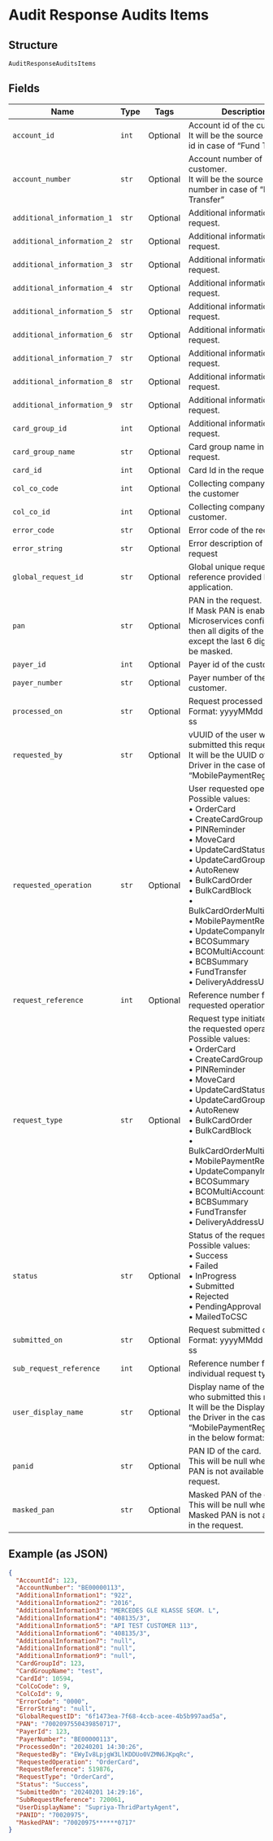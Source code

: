 
# Audit Response Audits Items

## Structure

`AuditResponseAuditsItems`

## Fields

| Name | Type | Tags | Description |
|  --- | --- | --- | --- |
| `account_id` | `int` | Optional | Account id of the customer.<br>It will be the source account id in case of “Fund Transfer |
| `account_number` | `str` | Optional | Account number of the customer.<br>It will be the source account number in case of “Fund Transfer” |
| `additional_information_1` | `str` | Optional | Additional information in the request. |
| `additional_information_2` | `str` | Optional | Additional information in the request. |
| `additional_information_3` | `str` | Optional | Additional information in the request. |
| `additional_information_4` | `str` | Optional | Additional information in the request. |
| `additional_information_5` | `str` | Optional | Additional information in the request. |
| `additional_information_6` | `str` | Optional | Additional information in the request. |
| `additional_information_7` | `str` | Optional | Additional information in the request. |
| `additional_information_8` | `str` | Optional | Additional information in the request. |
| `additional_information_9` | `str` | Optional | Additional information in the request. |
| `card_group_id` | `int` | Optional | Additional information in the request. |
| `card_group_name` | `str` | Optional | Card group name in the request. |
| `card_id` | `int` | Optional | Card Id in the request |
| `col_co_code` | `int` | Optional | Collecting company code of the customer |
| `col_co_id` | `int` | Optional | Collecting company id of the customer. |
| `error_code` | `str` | Optional | Error code of the request |
| `error_string` | `str` | Optional | Error description of the request |
| `global_request_id` | `str` | Optional | Global unique request reference provided by client application. |
| `pan` | `str` | Optional | PAN in the request.<br>If Mask PAN is enabled at Microservices configuration then all digits of the PAN, except the last 6 digits, will be masked. |
| `payer_id` | `int` | Optional | Payer id of the customer. |
| `payer_number` | `str` | Optional | Payer number of the customer. |
| `processed_on` | `str` | Optional | Request processed date.<br>Format: yyyyMMdd HH:mm: ss |
| `requested_by` | `str` | Optional | vUUID of the user who submitted this request.<br>It will be the UUID of the Driver in the case of “MobilePaymentRegistration” |
| `requested_operation` | `str` | Optional | User requested operation.<br>Possible values:<br>•    OrderCard<br>•    CreateCardGroup<br>•    PINReminder<br>•    MoveCard<br>•    UpdateCardStatus<br>•    UpdateCardGroup<br>•    AutoRenew<br>•    BulkCardOrder<br>•    BulkCardBlock<br>•    BulkCardOrderMultiAccount<br>•    MobilePaymentRegistration<br>•    UpdateCompanyInfo<br>•    BCOSummary<br>•    BCOMultiAccountSummary<br>•    BCBSummary<br>•    FundTransfer<br>•    DeliveryAddressUpdate |
| `request_reference` | `int` | Optional | Reference number for the requested operation. |
| `request_type` | `str` | Optional | Request type initiated under the requested operation.<br>Possible values:<br>•    OrderCard<br>•    CreateCardGroup<br>•    PINReminder<br>•    MoveCard<br>•    UpdateCardStatus<br>•    UpdateCardGroup<br>•    AutoRenew<br>•    BulkCardOrder<br>•    BulkCardBlock<br>•    BulkCardOrderMultiAccount<br>•    MobilePaymentRegistration<br>•    UpdateCompanyInfo<br>•    BCOSummary<br>•    BCOMultiAccountSummary<br>•    BCBSummary<br>•    FundTransfer<br>•    DeliveryAddressUpdate |
| `status` | `str` | Optional | Status of the request.<br>Possible values:<br>•    Success<br>•    Failed<br>•    InProgress<br>•    Submitted<br>•    Rejected<br>•    PendingApproval<br>•    MailedToCSC |
| `submitted_on` | `str` | Optional | Request submitted date.<br>Format: yyyyMMdd HH:mm: ss |
| `sub_request_reference` | `int` | Optional | Reference number for the individual request type. |
| `user_display_name` | `str` | Optional | Display name of the user who submitted this request.<br>It will be the Display Name of the Driver in the case of “MobilePaymentRegistration” in the below format: |
| `panid` | `str` | Optional | PAN ID of the card.<br>This will be null when the PAN is not available in the request. |
| `masked_pan` | `str` | Optional | Masked PAN of the card.<br>This will be null when the Masked PAN is not available in the request. |

## Example (as JSON)

```json
{
  "AccountId": 123,
  "AccountNumber": "BE00000113",
  "AdditionalInformation1": "922",
  "AdditionalInformation2": "2016",
  "AdditionalInformation3": "MERCEDES GLE KLASSE SEGM. L",
  "AdditionalInformation4": "408135/3",
  "AdditionalInformation5": "API TEST CUSTOMER 113",
  "AdditionalInformation6": "408135/3",
  "AdditionalInformation7": "null",
  "AdditionalInformation8": "null",
  "AdditionalInformation9": "null",
  "CardGroupId": 123,
  "CardGroupName": "test",
  "CardId": 10594,
  "ColCoCode": 9,
  "ColCoId": 9,
  "ErrorCode": "0000",
  "ErrorString": "null",
  "GlobalRequestID": "6f1473ea-7f68-4ccb-acee-4b5b997aad5a",
  "PAN": "7002097550439850717",
  "PayerId": 123,
  "PayerNumber": "BE00000113",
  "ProcessedOn": "20240201 14:30:26",
  "RequestedBy": "EWyIv8LpjgW3LlKDDUo0VZMN6JKpqRc",
  "RequestedOperation": "OrderCard",
  "RequestReference": 519876,
  "RequestType": "OrderCard",
  "Status": "Success",
  "SubmittedOn": "20240201 14:29:16",
  "SubRequestReference": 720061,
  "UserDisplayName": "Supriya-ThridPartyAgent",
  "PANID": "70020975",
  "MaskedPAN": "70020975******0717"
}
```

